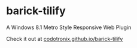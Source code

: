 # barick-tilify
A Windows 8.1 Metro Style Responsive Web Plugin
<br/>

Check it out at <a href="http://codotronix.github.io/jquery-tilify">codotronix.github.io/barick-tilify</a>
